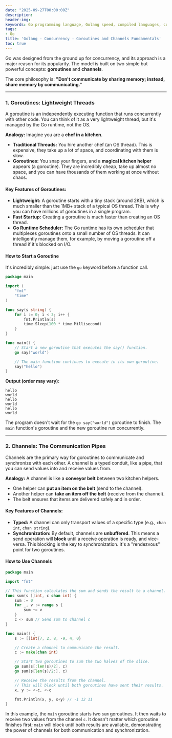 ```yaml
---
date: "2025-09-27T00:00:00Z"
description:
header-img:
keywords: Go programming language, Golang speed, compiled languages, concurrency in Go, goroutines, Go garbage collection, high-performance applications, Go interview preparation, native compilation, modern hardware optimization, fast compile times, efficient coding practices, Golang features
tags:
- Go
title: 'Golang - Concurrency - Goroutines and Channels Fundamentals'
toc: true
---
```


Go was designed from the ground up for concurrency, and its approach is a major reason for its popularity. The model is built on two simple but powerful concepts: **goroutines** and **channels**.

The core philosophy is: **"Don't communicate by sharing memory; instead, share memory by communicating."**

---

### 1. Goroutines: Lightweight Threads

A goroutine is an independently executing function that runs concurrently with other code. You can think of it as a very lightweight thread, but it's managed by the Go runtime, not the OS.

**Analogy:** Imagine you are a **chef in a kitchen**.
*   **Traditional Threads:** You hire another chef (an OS thread). This is expensive, they take up a lot of space, and coordinating with them is slow.
*   **Goroutines:** You snap your fingers, and a **magical kitchen helper** appears (a goroutine). They are incredibly cheap, take up almost no space, and you can have thousands of them working at once without chaos.

#### Key Features of Goroutines:

*   **Lightweight:** A goroutine starts with a tiny stack (around 2KB), which is much smaller than the 1MB+ stack of a typical OS thread. This is why you can have millions of goroutines in a single program.
*   **Fast Startup:** Creating a goroutine is much faster than creating an OS thread.
*   **Go Runtime Scheduler:** The Go runtime has its own scheduler that multiplexes goroutines onto a small number of OS threads. It can intelligently manage them, for example, by moving a goroutine off a thread if it's blocked on I/O.

#### How to Start a Goroutine

It's incredibly simple: just use the `go` keyword before a function call.

```go
package main

import (
	"fmt"
	"time"
)

func say(s string) {
	for i := 0; i < 3; i++ {
		fmt.Println(s)
		time.Sleep(100 * time.Millisecond)
	}
}

func main() {
	// Start a new goroutine that executes the say() function.
	go say("world")

	// The main function continues to execute in its own goroutine.
	say("hello")
}
```
**Output (order may vary):**
```
hello
world
hello
world
hello
world
```
The program doesn't wait for the `go say("world")` goroutine to finish. The `main` function's goroutine and the new goroutine run concurrently.

---

### 2. Channels: The Communication Pipes

Channels are the primary way for goroutines to communicate and synchronize with each other. A channel is a typed conduit, like a pipe, that you can send values into and receive values from.

**Analogy:** A channel is like a **conveyor belt** between two kitchen helpers.
*   One helper can **put an item on the belt** (send to the channel).
*   Another helper can **take an item off the belt** (receive from the channel).
*   The belt ensures that items are delivered safely and in order.

#### Key Features of Channels:

*   **Typed:** A channel can only transport values of a specific type (e.g., `chan int`, `chan string`).
*   **Synchronization:** By default, channels are **unbuffered**. This means a send operation will **block** until a receive operation is ready, and vice-versa. This blocking is the key to synchronization. It's a "rendezvous" point for two goroutines.

#### How to Use Channels

```go
package main

import "fmt"

// This function calculates the sum and sends the result to a channel.
func sum(s []int, c chan int) {
	sum := 0
	for _, v := range s {
		sum += v
	}
	c <- sum // Send sum to channel c
}

func main() {
	s := []int{7, 2, 8, -9, 4, 0}

	// Create a channel to communicate the result.
	c := make(chan int)

	// Start two goroutines to sum the two halves of the slice.
	go sum(s[:len(s)/2], c)
	go sum(s[len(s)/2:], c)

	// Receive the results from the channel.
	// This will block until both goroutines have sent their results.
	x, y := <-c, <-c

	fmt.Println(x, y, x+y) // -1 12 11
}
```
In this example, the `main` goroutine starts two `sum` goroutines. It then waits to receive two values from the channel `c`. It doesn't matter which goroutine finishes first; `main` will block until both results are available, demonstrating the power of channels for both communication and synchronization.
